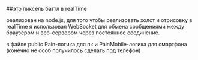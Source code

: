 ##это пиксель баттл в realTime

реализован на node.js, для того чтобы реализовать холст и отрисовку в realTime я использовал WebSocket для обмена сообщениями между браузером и веб-сервером через постоянное соединение.

в файле public Pain-логика для пк и PainMobile-логика для смартфона (конечно не особ получилось сделать под телефон)




